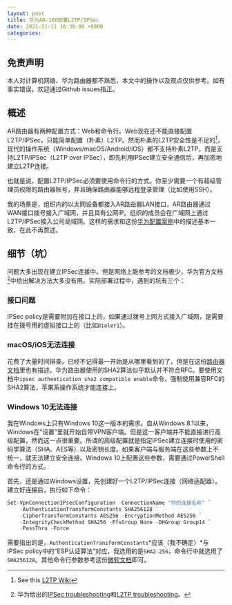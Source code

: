 ```yaml
---
layout: post
title: 华为AR-160部署L2TP/IPSec
date: 2021-11-11 16:30:00 +0800
categories: 
---
```


## 免责声明
本人对计算机网络、华为路由器都不熟悉，本文中的操作以及观点仅供参考。如有事实错误，欢迎通过Github 
issues指正。

## 概述
AR路由器有两种配置方式：Web和命令行。Web现在还不能直接配置L2TP/IPSec，只能简单配置（朴素）L2TP。然而朴素的L2TP安全性是不足的[^1]，现代的操作系统（Windows/macOS/Android/iOS）都不支持朴素L2TP，而是支持L2TP/IPSec（L2TP over IPSec），即先利用IPSec建立安全通信后，再加密地建立L2TP连接。

也就是说，配置L2TP/IPSec必须要使用命令行的方式。你至少需要一个有超级管理员权限的路由器账号，并且确保路由器能够远程登录管理（比如使用SSH）。

我的场景是，组织内的以太网设备都接入AR路由器LAN接口，AR路由器通过WAN接口拨号接入广域网，并且具有公网IP。组织的成员会在广域网上通过L2TP/IPSec接入公司局域网。这样的需求和这份[华为配置案例]中的描述基本一致，在此不再赘述。

## 细节（坑）
问题大多出现在建立IPSec连接中。但是网络上能参考的文档极少，华为官方文档[^2]中给出解决方法大多没有用。实际部署过程中，遇到的坑有三个：

### 接口问题
IPSec policy是需要附加在接口上的，如果通过拨号上网方式接入广域网，是需要挂在拨号用的虚拟接口上的（比如`Dialer1`）。

### macOS/iOS无法连接
花费了大量时间排查。已经不记得最一开始是从哪里看到的了，但是在这份[路由器文档]里也有描述。华为路由器使用的SHA2算法似乎默认并不符合RFC。要使用文档中`ipsec authentication sha2 compatible enable`命令，强制使用兼容RFC的SHA2算法，苹果系操作系统才能连接上。

### Windows 10无法连接
我在Windows上只有Windows 10这一版本的需求。自从Windows 8.1以来，Windows在“设置”里就开始自带VPN客户端。但是这一客户端并不能直接进行高级配置，然而这一点很重要。所谓的高级配置就是指定IPSec建立连接时使用的密码学算法（SHA、AES等）以及密钥长度。如果客户端与服务端在这些参数上不统一，就无法建立安全连接。Windows 10上配置这些参数，需要通过PowerShell命令行的方式。

首先，还是通过Windows设置，先创建好一个L2TP/IPSec连接（网络适配器）。建立好连接后，执行如下命令：
```powershell
Set-VpnConnectionIPsecConfiguration -ConnectionName "你的连接名称" `
    -AuthenticationTransformConstants SHA256128 `
    -CipherTransformConstants AES256 -EncryptionMethod AES256 `
    -IntegrityCheckMethod SHA256 -PfsGroup None -DHGroup Group14 `
    -PassThru -Force
```
需要指出的是，`AuthenticationTransformConstants`*应该（我不确定）*与IPSec policy中的“ESP认证算法”对应，我选用的是`SHA2-256`，命令行中就选用了`SHA256128`。其他命令行参数参考这份[微软文档]即可。


[^1]: See this [L2TP Wiki](https://en.wikipedia.org/wiki/Layer_2_Tunneling_Protocol#Description)

[^2]: 华为给出的[IPSec troubleshooting]和[L2TP troubleshooting]。

[华为配置案例]: https://support.huawei.com/hedex/pages/EDOC1100021771AZH05262/13/EDOC1100021771AZH05262/13/resources/dc/dc_ar_cc_l2tp_0003.html?ft=0&fe=10&hib=7.3.6.1.8&id=ZH-CN_TASK_0177893105&text=%25E9%2585%258D%25E7%25BD%25AE%25E8%25BF%259C%25E7%25A8%258B%25E6%258B%25A8%25E5%258F%25B7%25E7%2594%25A8%25E6%2588%25B7%25E9%2580%259A%25E8%25BF%2587L2TP%2520over%2520IPSec%25E6%2596%25B9%25E5%25BC%258F%25E6%258E%25A5%25E5%2585%25A5%25E6%2580%25BB%25E9%2583%25A8%25E7%259A%2584%25E7%25A4%25BA%25E4%25BE%258B&docid=EDOC1100021771

[路由器文档]: https://support.huawei.com/hedex/pages/EDOC1100021771AZH05262/13/EDOC1100021771AZH05262/13/resources/dc/ipsec_authentication_sha2_compatible_enable.html?ft=0&fe=10&hib=9.12.6.94&id=ipsec_authentication_sha2_compatible_enable&text=ipsec%2520authentication%2520sha2%2520compatible%2520enable&docid=EDOC1100021771

[微软文档]: https://docs.microsoft.com/en-us/powershell/module/vpnclient/set-vpnconnectionipsecconfiguration?view=windowsserver2019-ps

[IPSec troubleshooting]: https://support.huawei.com/enterprise/en/doc/EDOC1100086053

[L2TP troubleshooting]: https://support.huawei.com/enterprise/en/doc/EDOC1100176155